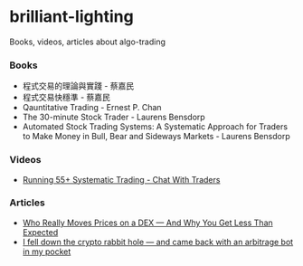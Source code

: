 # brilliant-lighting
Books, videos, articles about algo-trading

### Books
- 程式交易的理論與實踐 - 蔡嘉民
- 程式交易快穩準 - 蔡嘉民
- Qauntitative Trading - Ernest P. Chan
- The 30-minute Stock Trader - Laurens Bensdorp
- Automated Stock Trading Systems: A Systematic Approach for Traders to Make Money in Bull, Bear and Sideways Markets - Laurens Bensdorp

### Videos
- [Running 55+ Systematic Trading - Chat With Traders](https://www.youtube.com/watch?v=eQGfCT6-lxs)

### Articles
- [Who Really Moves Prices on a DEX — And Why You Get Less Than Expected](https://medium.com/coinmonks/dex-from-the-inside-who-moves-the-price-and-how-it-actually-works-ea2433d73e83)
- [I fell down the crypto rabbit hole — and came back with an arbitrage bot in my pocket](https://medium.com/@mrponder/i-fell-down-the-crypto-rabbit-hole-and-came-back-with-an-arbitrage-bot-in-my-pocket-435d9aa478d4)
